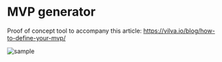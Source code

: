 # MVP generator

Proof of concept tool to accompany this article: https://vilva.io/blog/how-to-define-your-mvp/

![sample](https://user-images.githubusercontent.com/8507571/66339540-431fa380-e93b-11e9-9f57-8f63be1d9912.gif)